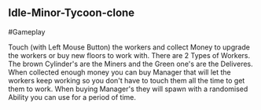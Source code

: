 ## Idle-Minor-Tycoon-clone
#Gameplay

Touch (with Left Mouse Button) the workers and collect Money to upgrade the workers or buy new floors to work with. 
There are 2 Types of Workers. The brown Cylinder's are the Miners and the Green one's are the Deliveres.
When collected enough money you can buy Manager that will let the workers keep working so you don't have to touch them all the time to get them to work.
When buying Manager's they will spawn with a randomised Ability you can use for a period of time.